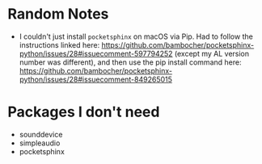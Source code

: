 # Random Notes
* I couldn't just install `pocketsphinx` on macOS via Pip. Had to follow the instructions linked here: https://github.com/bambocher/pocketsphinx-python/issues/28#issuecomment-597794252 (except my AL version number was different), and then use the pip install command here: https://github.com/bambocher/pocketsphinx-python/issues/28#issuecomment-849265015

# Packages I don't need
* sounddevice
* simpleaudio
* pocketsphinx
